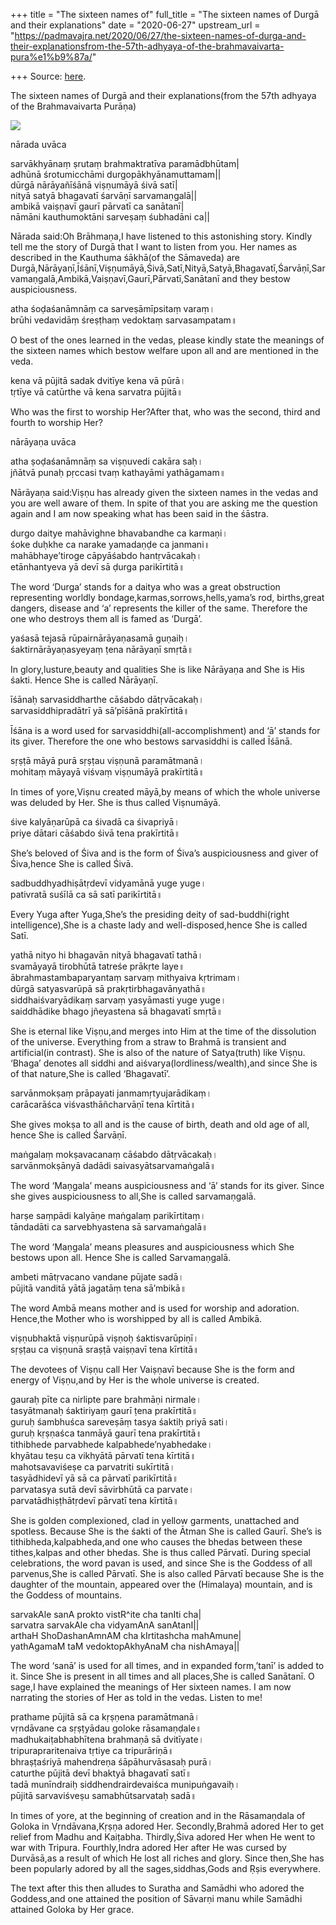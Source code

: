 +++
title = "The sixteen names of"
full_title = "The sixteen names of Durgā and their explanations"
date = "2020-06-27"
upstream_url = "https://padmavajra.net/2020/06/27/the-sixteen-names-of-durga-and-their-explanationsfrom-the-57th-adhyaya-of-the-brahmavaivarta-pura%e1%b9%87a/"

+++
Source: [here](https://padmavajra.net/2020/06/27/the-sixteen-names-of-durga-and-their-explanationsfrom-the-57th-adhyaya-of-the-brahmavaivarta-pura%e1%b9%87a/).

The sixteen names of Durgā and their explanations(from the 57th adhyaya of the Brahmavaivarta Purāṇa)



![](https://padmavajrablog.files.wordpress.com/2019/10/jagaddhatri_shantipur.jpg?w=739)

nārada uvāca  
  
sarvākhyānaṃ ṣrutaṃ brahmaktratīva paramādbhūtam\|  
adhūnā śrotumicchāmi durgopākhyānamuttamam\|\|  
dūrgā nārāyañīśānā viṣṇumāyā śivā satī\|  
nityā satyā bhagavatī śarvāṇī sarvamaṇgalā\|\|  
ambikā vaiṣṇavī gaurī pārvatī ca sanātanī\|  
nāmāni kauthumoktāni sarveṣaṃ śubhadāni ca\|\|  
  
Nārada said:Oh Brāhmaṇa,I have listened to this astonishing story.
Kindly tell me the story of Durgā that I want to listen from you. Her
names as described in the Kauthuma śākhā(of the Sāmaveda) are
Durgā,Nārāyaṇī,Īśānī,Viṣṇumāyā,Śivā,Satī,Nityā,Satyā,Bhagavatī,Śarvāṇī,Sarvamaṇgalā,Ambikā,Vaiṣṇavī,Gaurī,Pārvatī,Sanātanī
and they bestow auspiciousness.  
  

atha śoḍaśanāmnāṃ ca sarveṣāmīpsitaṃ varaṃ।  
brūhi vedavidāṃ śreṣṭhaṃ vedoktaṃ sarvasampatam॥  
  
O best of the ones learned in the vedas, please kindly state the
meanings of the sixteen names which bestow welfare upon all and are
mentioned in the veda.

kena vā pūjitā sadak dvitīye kena vā pūrā।  
tṛtīye vā catūrthe vā kena sarvatra pūjitā॥

Who was the first to worship Her?After that, who was the second, third
and fourth to worship Her?

nārāyaṇa uvāca

atha ṣoḍaśanāmnāṃ sa viṣṇuvedi cakāra saḥ।  
jñātvā punaḥ pṛccasi tvaṃ kathayāmi yathāgamam॥  
  
Nārāyaṇa said:Viṣṇu has already given the sixteen names in the vedas and
you are well aware of them. In spite of that you are asking me the
question again and I am now speaking what has been said in the śāstra.  

durgo daitye mahāvighne bhavabandhe ca karmaṇi।  
śoke duḥkhe ca narake yamadaṇḍe ca janmani॥  
mahābhaye’tiroge cāpyāśabdo hantṛvācakaḥ।  
etānhantyeva yā devī sā ḍurga parikīrtitā॥

The word ‘Durga’ stands for a daitya who was a great obstruction
representing worldly bondage,karmas,sorrows,hells,yama’s rod,
births,great dangers, disease and ‘a’ represents the killer of the same.
Therefore the one who destroys them all is famed as ‘Durgā’.

yaśasā tejasā rūpairnārāyaṇasamā guṇaiḥ।  
śaktirnārāyaṇasyeyaṃ ṭena nārāyaṇī smṛtā॥

In glory,lusture,beauty and qualities She is like Nārāyaṇa and She is
His śakti. Hence She is called Nārāyaṇī.

īśānaḥ sarvasiddharthe cāśabdo dātṛvācakaḥ।  
sarvasiddhipradātrī yā sā’pīśānā prakīrtitā॥

Īśāna is a word used for sarvasiddhi(all-accomplishment) and ‘ā’ stands
for its giver. Therefore the one who bestows sarvasiddhi is called
Īśānā.

sṛṣṭā māyā purā sṛṣṭau viṣṇunā paramātmanā।  
mohitaṃ māyayā viśvaṃ viṣṇumāyā prakīrtitā॥

In times of yore,Viṣnu created māyā,by means of which the whole universe
was deluded by Her. She is thus called Viṣnumāyā.

śive kalyāṇarūpā ca śivadā ca śivapriyā।  
priye dātari cāśabdo śivā tena prakīrtitā॥

She’s beloved of Śiva and is the form of Śiva’s auspiciousness and giver
of Śiva,hence She is called Śivā.

sadbuddhyadhiṣātṛdevī vidyamānā yuge yuge।  
pativratā suśīlā ca sā satī parikīrtitā॥

Every Yuga after Yuga,She’s the presiding deity of sad-buddhi(right
intelligence),She is a chaste lady and well-disposed,hence She is called
Satī.

yathā nityo hi bhagavān nityā bhagavatī tathā।  
svamāyayā tirobhūtā tatreśe prākṛte laye॥  
ābrahmastambaparyantaṃ sarvaṃ mithyaiva kṛtrimam।  
dūrgā satyasvarūpā sā prakṛtirbhagavānyathā॥  
siddhaiśvaryādikaṃ sarvaṃ yasyāmasti yuge yuge।  
saiddhādike bhago jñeyastena sā bhagavatī smṛtā॥

She is eternal like Viṣṇu,and merges into Him at the time of the
dissolution of the universe. Everything from a straw to Brahmā is
transient and artificial(in contrast). She is also of the nature of
Satya(truth) like Viṣṇu. ‘Bhaga’ denotes all siddhi and
aiśvarya(lordliness/wealth),and since She is of that nature,She is
called ‘Bhagavatī’.  

sarvānmokṣaṃ prāpayati janmamṛtyujarādikaṃ।  
carācarāśca viśvasthāñcharvāṇī tena kīrtitā॥

She gives mokṣa to all and is the cause of birth, death and old age of
all, hence She is called Śarvāṇī.

maṅgalaṃ mokṣavacanaṃ cāśabdo dātṛvācakaḥ।  
sarvānmokṣānyā dadādi saivasyātsarvamaṅgalā॥

The word ‘Maṇgala’ means auspiciousness and ‘ā’ stands for its giver.
Since she gives auspiciousness to all,She is called sarvamaṇgalā.

harṣe saṃpādi kalyāṇe maṅgalaṃ parikīrtitaṃ।  
tāndadāti ca sarvebhyastena sā sarvamaṅgalā॥

The word ‘Maṇgala’ means pleasures and auspiciousness which She bestows
upon all. Hence She is called Sarvamaṇgalā.

ambeti mātṛvacano vandane pūjate sadā।  
pūjitā vanditā yātā jagatāṃ tena sā’mbikā॥

The word Ambā means mother and is used for worship and adoration.
Hence,the Mother who is worshipped by all is called Ambikā.

viṣṇubhaktā viṣṇurūpā viṣṇoḥ śaktisvarūpiṇī।  
sṛṣṭau ca viṣṇunā sraṣṭā vaiṣṇavī tena kīrtitā॥

The devotees of Viṣṇu call Her Vaiṣṇavī because She is the form and
energy of Viṣṇu,and by Her is the whole universe is created.

gauraḥ pīte ca nirlipte pare brahmāṇi nirmale।  
tasyātmanaḥ śaktiriyaṃ gaurī ṭena prakīrtitā॥  
guruḥ śambhuśca sareveṣāṃ tasya śaktiḥ priyā sati।  
guruḥ kṛṣṇaśca tanmāyā gaurī tena prakīrtitā॥  
tithibhede parvabhede kalpabhede’nyabhedake।  
khyātau teṣu ca vikhyātā pārvatī tena kīrtitā॥  
mahotsavaviśeṣe ca parvatriti sukīrtitā।  
tasyādhidevī yā sā ca pārvatī parikīrtitā॥  
parvatasya sutā devī sāvirbhūtā ca parvate।  
parvatādhiṣṭhātṛdevī pārvatī tena kīrtitā॥

She is golden complexioned, clad in yellow garments, unattached and
spotless. Because She is the śakti of the Ātman She is called Gaurī.
She’s is tithibheda,kalpabheda,and one who causes the bhedas between
these tithes,kalpas and other bhedas. She is thus called Pārvatī. During
special celebrations, the word pavan is used, and since She is the
Goddess of all parvenus,She is called Pārvatī. She is also called
Pārvatī because She is the daughter of the mountain, appeared over the
(Himalaya) mountain, and is the Goddess of mountains.

sarvakAle sanA prokto vistR^ite cha tanIti cha\|  
sarvatra sarvakAle cha vidyamAnA sanAtanI\|\|  
arthaH ShoDashanAmnAM cha kIrtitashcha mahAmune\|  
yathAgamaM taM vedoktopAkhyAnaM cha nishAmaya\|\|  
  
The word ‘sanā’ is used for all times, and in expanded form,’tanī’ is
added to it. Since She is present in all times and all places,She is
called Sanātanī. O sage,I have explained the meanings of Her sixteen
names. I am now narrating the stories of Her as told in the vedas.
Listen to me!

prathame pūjitā sā ca kṛṣṇena paramātmanā।  
vṛndāvane ca sṛṣṭyādau goloke rāsamaṇḍale॥  
madhukaiṭabhabhītena brahmaṇā sā dvitīyate।  
tripurapraritenaiva tṛtiye ca tripurāriṇā॥  
bhraṣṭaśriyā mahendreṇa śāpāhurvāsasaḥ purā।  
caturthe pūjitā devī bhaktyā bhagavatī satī॥  
tadā munīndraiḥ siddhendrairdevaiśca munipuṅgavaiḥ।  
pūjitā sarvaviśveṣu samabhūtsarvataḥ sadā॥

In times of yore, at the beginning of creation and in the Rāsamaṇdala of
Goloka in Vṛndāvana,Kṛṣṇa adored Her. Secondly,Brahmā adored Her to get
relief from Madhu and Kaiṭabha. Thirdly,Śiva adored Her when He went to
war with Tripura. Fourthly,Indra adored Her after He was cursed by
Durvāsā,as a result of which He lost all riches and glory. Since
then,She has been popularly adored by all the sages,siddhas,Gods and
Ṛṣis everywhere.

The text after this then alludes to Suratha and Samādhi who adored the
Goddess,and one attained the position of Sāvarṇi manu while Samādhi
attained Goloka by Her grace.

